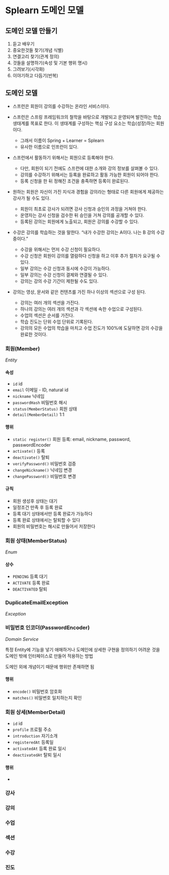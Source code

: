 # Splearn 도메인 모델

## 도메인 모델 만들기
1. 듣고 배우기
2. 중요한것들 찾기(개념 식별)
3. 연결고리 찾기(관계 정의)
4. 것들을 설명하기(속성 및 기본 행위 명시)
5. 그려보기(시각화)
6. 이야기하고 다듬기(반복)

## 도메인 모델

- 스프런은 회원이 강의를 수강하는 온라인 서비스이다.
- 스프런은 스프링 프레임워크의 철학을 바탕으로 개발되고 운영되며 발전하는 학습 생태계를 목표로 한다. 이 생태계를 구성하는 핵심 구성 요소는 학습(성장)하는 회원이다.
  - 그래서 이름이 Spring + Learner = Splearn
  - 유사한 이름으로 인프런이 있다.
  
- 스프런에서 활동하기 위해서는 회원으로 등록해야 한다.
    - 다만, 회원이 되기 전에도 스프런에 대한 소개와 강의 정보를 살펴볼 수 있다.
    - 강의를 수강하기 위해서는 등록을 완료하고 활동 가능한 회원이 되어야 한다.
    - 등록 신청을 한 뒤 정해진 조건을 충족하면 등록이 완료된다.
 
- 원하는 회원은 자신이 가진 지식과 경험을 강의라는 형태로 다른 회원에게 제공하는 강사가 될 수도 있다.
  - 회원이 최초로 강사가 되려면 강사 신청과 승인의 과정을 거쳐야 한다.
  - 운영자는 강사 신청을 검수한 뒤 승인을 거쳐 강의를 공개할 수 있다.
  - 등록된 강의는 회원에게 노출되고, 회원은 강의를 수강할 수 있다.
   
- 수강은 강의를 학습하는 것을 말한다. “내가 수강한 강의는 A이다. 나는 B 강의 수강중이다.”
  - 수강을 위해서는 먼저 수강 신청이 필요하다.
  - 수강 신청은 회원이 강의를 열람하다 신청을 하고 이후 추가 절차가 요구될 수 있다.
  - 일부 강의는 수강 신청과 동시에 수강이 가능하다.
  - 일부 강의는 수강 신청이 결제와 연결될 수 있다.
  - 강의는 강의 수강 기간이 제한될 수도 있다.

- 강의는 영상, 문서와 같은 컨텐츠를 가진 하나 이상의 섹션으로 구성 된다.
  - 강의는 여러 개의 섹션을 가진다.
  - 하나의 강의는 여러 개의 섹션과 각 섹션에 속한 수업으로 구성된다.
  - 수업의 섹션은 순서를 가진다.
  - 학습 진도는 단위 수업 단위로 기록된다.
  - 강의의 모든 수업의 학습을 마치고 수업 진도가 100%에 도달하면 강의 수강을 완료한 것이다.

### 회원(Member)
_Entity_

#### 속성
- `id` id
- `email` 이메일 - ID, natural id
- `nickname` 닉네임
- `passwordHash` 비밀번호 해시
- `status(MemberStatus)` 회원 상태
- `detail(MemberDetail)` 1:1 

#### 행위
- `static register()` 회원 등록: email, nickname, password, passwordEncoder
- `activate()` 등록
- `deactivate()` 탈퇴
- `verifyPassword()` 비밀번호 검증
- `changeNickname()` 닉네임 변경
- `changePassword()` 비밀번호 변경

#### 규칙
- 회원 생성후 상태는 대기
- 일정조건 만족 후 등록 완료
- 등록 대기 상태에서만 등록 완료가 가능하다
- 등록 완료 상태에서는 탈퇴할 수 있다
- 회원의 비밀번호는 해시로 만들어서 저장한다

### 회원 상태(MemberStatus)
_Enum_

#### 상수
- `PENDING` 등록 대기
- `ACTIVATE` 등록 완료
- `DEACTIVATED` 탈퇴

### DuplicateEmailException
_Exception_

### 비밀번호 인코더(PasswordEncoder)
_Domain Service_

특정 Entity에 기능을 넣기 애매하거나 도메인에 상세한 구현을 정의하기 어려운 것을 도메인 밖에 인터페이스로 만들어 적용하는 방법

도메인 외에 개념이기 때문에 행위만 존재하면 됨

#### 행위
- `encode()` 비밀번호 암호화
- `matches()` 비밀번호 일치하는지 확인

### 회원 상세(MemberDetail)
- `id` id
- `profile` 프로필 주소
- `introduction` 자기소개
- `registeredAt` 등록일
- `activatedAt` 등록 완료 일시
- `deactivatedAt` 탈퇴 일시
#### 행위
- 

### 강사
### 강의
### 수업
### 섹션
### 수강
### 진도